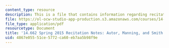 ```yaml
---
content_type: resource
description: This is a file that contains information regarding recitation 6.
file: https://ol-ocw-studio-app-production.s3.amazonaws.com/courses/14-662-labor-economics-ii-spring-2015/4867e05551ce5772ca60eb7aa5b98f9e_MIT14_662S15_Recitation6.pdf
file_type: application/pdf
resourcetype: Document
title: '14.662 Spring 2015 Recitation Notes: Autor, Manning, and Smith (2015)'
uid: 4867e055-51ce-5772-ca60-eb7aa5b98f9e
---
```

